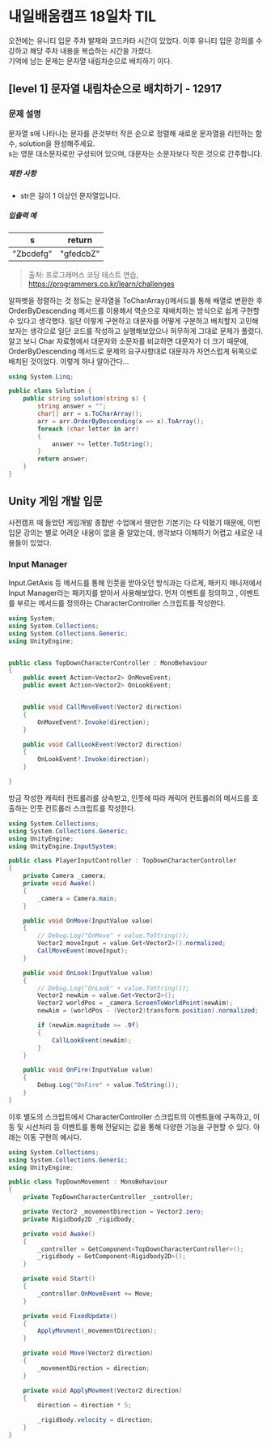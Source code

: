 # 내일배움캠프 18일차 TIL
오전에는 유니티 입문 주차 발제와 코드카타 시간이 있었다. 이후 유니티 입문 강의를 수강하고 해당 주차 내용을 복습하는 시간을 가졌다.  
기억에 남는 문제는 문자열 내림차순으로 배치하기 이다.

## [level 1] 문자열 내림차순으로 배치하기 - 12917 
### 문제 설명

<p>문자열 s에 나타나는 문자를 큰것부터 작은 순으로 정렬해 새로운 문자열을 리턴하는 함수, solution을 완성해주세요.<br>
s는 영문 대소문자로만 구성되어 있으며, 대문자는 소문자보다 작은 것으로 간주합니다.</p>

<h5>제한 사항</h5>

<ul>
<li>str은 길이 1 이상인 문자열입니다.</li>
</ul>

<h5>입출력 예</h5>
<table class="table">
        <thead><tr>
<th>s</th>
<th>return</th>
</tr>
</thead>
        <tbody><tr>
<td>"Zbcdefg"</td>
<td>"gfedcbZ"</td>
</tr>
</tbody>
      </table>

> 출처: 프로그래머스 코딩 테스트 연습, https://programmers.co.kr/learn/challenges

알파벳을 정렬하는 것 정도는 문자열을 ToCharArray()메서드를 통해 배열로 변환한 후 OrderByDescending 메서드를 이용해서 역순으로 재배치하는 방식으로 쉽게 구현할 수 있다고 생각했다. 일단 이렇게 구현하고 대문자를 어떻게 구분하고 배치할지 고민해보자는 생각으로 일단
코드를 작성하고 실행해보았으나 허무하게 그대로 문제가 풀렸다. 알고 보니 Char 자료형에서 대문자와 소문자를 비교하면 대문자가 더 크기 때문에, OrderByDescending 메서드로 문제의 요구사항대로 대문자가 자연스럽게 뒤쪽으로 배치된 것이었다. 이렇게 하나 알아간다...   
```cs
using System.Linq;

public class Solution {
    public string solution(string s) {
        string answer = "";
        char[] arr = s.ToCharArray();
        arr = arr.OrderByDescending(x => x).ToArray();
        foreach (char letter in arr)
        {
            answer += letter.ToString();
        }
        return answer;
    }
}
```

## Unity 게임 개발 입문  
사전캠프 때 들었던 게임개발 종합반 수업에서 웬만한 기본기는 다 익혔기 때문에, 이번 입문 강의는 별로 어려운 내용이 없을 줄 알았는데, 생각보다 이해하기 어렵고 새로운 내용들이 있었다.  

### Input Manager  
Input.GetAxis 등 메서드를 통해 인풋을 받아오던 방식과는 다르게, 패키지 매니저에서 Input Manager라는 패키지를 받아서 사용해보았다. 먼저 이벤트를 정의하고 , 이벤트를 부르는 메서드를 정의하는 CharacterController 스크립트를 작성한다.  
```cs
using System;
using System.Collections;
using System.Collections.Generic;
using UnityEngine;


public class TopDownCharacterController : MonoBehaviour
{
    public event Action<Vector2> OnMoveEvent;
    public event Action<Vector2> OnLookEvent;


    public void CallMoveEvent(Vector2 direction)
    {
        OnMoveEvent?.Invoke(direction);
    }

    public void CallLookEvent(Vector2 direction)
    {
        OnLookEvent?.Invoke(direction);
    }

}
```
방금 작성한 캐릭터 컨트롤러를 상속받고, 인풋에 따라 캐릭어 컨트롤러의 메서드를 호출하는 인풋 컨트롤러 스크립트를 작성한다.  
```cs
using System.Collections;
using System.Collections.Generic;
using UnityEngine;
using UnityEngine.InputSystem;

public class PlayerInputController : TopDownCharacterController
{
    private Camera _camera;
    private void Awake()
    {
        _camera = Camera.main;
    }

    public void OnMove(InputValue value)
    {
        // Debug.Log("OnMove" + value.ToString());
        Vector2 moveInput = value.Get<Vector2>().normalized;
        CallMoveEvent(moveInput);
    }

    public void OnLook(InputValue value)
    {
        // Debug.Log("OnLook" + value.ToString());
        Vector2 newAim = value.Get<Vector2>();
        Vector2 worldPos = _camera.ScreenToWorldPoint(newAim);
        newAim = (worldPos - (Vector2)transform.position).normalized;

        if (newAim.magnitude >= .9f)
        {
            CallLookEvent(newAim);
        }
    }

    public void OnFire(InputValue value)
    {
        Debug.Log("OnFire" + value.ToString());
    }
}
```
이후 별도의 스크립트에서 CharacterController 스크립트의 이벤트들에 구독하고, 이동 및 시선처리 등 이벤트를 통해 전달되는 값을 통해 다양한 기능을 구현할 수 있다. 아래는 이동 구현의 예시다.  
```cs
using System.Collections;
using System.Collections.Generic;
using UnityEngine;

public class TopDownMovement : MonoBehaviour
{
    private TopDownCharacterController _controller;

    private Vector2 _movementDirection = Vector2.zero;
    private Rigidbody2D _rigidbody;

    private void Awake()
    {
        _controller = GetComponent<TopDownCharacterController>();
        _rigidbody = GetComponent<Rigidbody2D>();
    }

    private void Start()
    {
        _controller.OnMoveEvent += Move;
    }

    private void FixedUpdate()
    {
        ApplyMovment(_movementDirection);
    }

    private void Move(Vector2 direction)
    {
        _movementDirection = direction;
    }

    private void ApplyMovment(Vector2 direction)
    {
        direction = direction * 5;

        _rigidbody.velocity = direction;
    }
}
```

